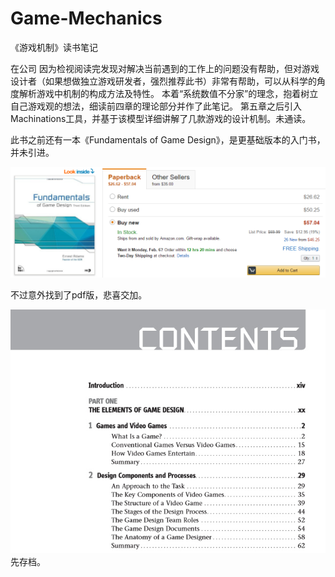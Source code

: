# Game-Mechanics
《游戏机制》读书笔记

在公司
因为检视阅读完发现对解决当前遇到的工作上的问题没有帮助，但对游戏设计者（如果想做独立游戏研发者，强烈推荐此书）非常有帮助，可以从科学的角度解析游戏中机制的构成方法及特性。
本着“系统数值不分家”的理念，抱着树立自己游戏观的想法，细读前四章的理论部分并作了此笔记。
第五章之后引入Machinations工具，并基于该模型详细讲解了几款游戏的设计机制。未通读。

此书之前还有一本《Fundamentals of Game Design》，是更基础版本的入门书，并未引进。

![](./_image/filehelper_1486226390545_63.png)

不过意外找到了pdf版，悲喜交加。


![](./_image/2017-02-05-01-00-39.jpg)
先存档。


